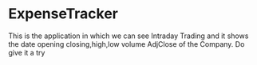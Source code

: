 # ExpenseTracker
This is the application in which we can see Intraday Trading and it shows the date opening closing,high,low volume AdjClose of the Company. Do give it a try
